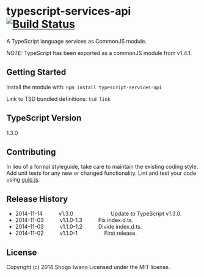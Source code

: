 # typescript-services-api [![Build Status](https://secure.travis-ci.org/shiwano/typescript-services-api.png?branch=master)](http://travis-ci.org/shiwano/typescript-services-api)

A TypeScript language services as CommonJS module.

*NOTE:* TypeScript has been exported as a commonJS module from v1.4.1.

## Getting Started
Install the module with: `npm install typescript-services-api`

Link to TSD bundled definitions: `tsd link`

## TypeScript Version
1.3.0

## Contributing
In lieu of a formal styleguide, take care to maintain the existing coding style. Add unit tests for any new or changed functionality. Lint and test your code using [gulp.js](http://gulpjs.com/).

## Release History
 * 2014-11-14   v1.3.0       Update to TypeScript v1.3.0.
 * 2014-11-03   v1.1.0-1.3   Fix index.d.ts.
 * 2014-11-03   v1.1.0-1.2   Divide index.d.ts.
 * 2014-11-02   v1.1.0-1     First release.

## License
Copyright (c) 2014 Shogo Iwano
Licensed under the MIT license.
